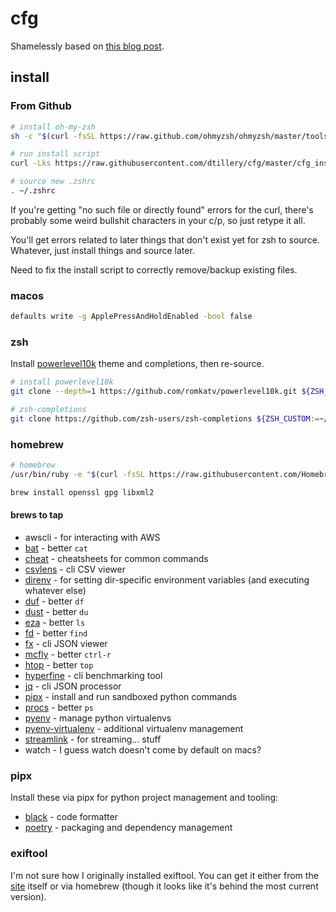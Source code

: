 # cfg
Shamelessly based on [this blog post](https://www.atlassian.com/git/tutorials/dotfiles).

## install

### From Github
```bash
# install oh-my-zsh
sh -c "$(curl -fsSL https://raw.github.com/ohmyzsh/ohmyzsh/master/tools/install.sh)"

# run install script
curl -Lks https://raw.githubusercontent.com/dtillery/cfg/master/cfg_install.sh | /bin/zsh

# source new .zshrc
. ~/.zshrc
```

If you're getting "no such file or directly found" errors for the curl, there's probably some weird bullshit characters in your c/p, so just retype it all.

You'll get errors related to later things that don't exist yet for zsh to source. Whatever, just install things and source later.

Need to fix the install script to correctly remove/backup existing files.

### macos
```bash
defaults write -g ApplePressAndHoldEnabled -bool false
```

### zsh
Install [powerlevel10k](https://github.com/romkatv/powerlevel10k) theme and completions, then re-source.

```bash
# install powerlevel10k
git clone --depth=1 https://github.com/romkatv/powerlevel10k.git ${ZSH_CUSTOM:-$HOME/.oh-my-zsh/custom}/themes/powerlevel10k

# zsh-completions
git clone https://github.com/zsh-users/zsh-completions ${ZSH_CUSTOM:=~/.oh-my-zsh/custom}/plugins/zsh-completions
```

### homebrew
```bash
# homebrew
/usr/bin/ruby -e "$(curl -fsSL https://raw.githubusercontent.com/Homebrew/install/master/install)"

brew install openssl gpg libxml2
```

#### brews to tap

* awscli - for interacting with AWS
* [bat](https://github.com/sharkdp/bat) - better `cat`
* [cheat](https://github.com/cheat/cheat) - cheatsheets for common commands
* [csvlens](https://github.com/YS-L/csvlens) - cli CSV viewer
* [direnv](http://direnv.net) - for setting dir-specific environment variables (and executing whatever else)
* [duf](https://github.com/muesli/duf) - better `df`
* [dust](https://github.com/bootandy/dust) - better `du`
* [eza](https://eza.rocks) - better `ls`
* [fd](https://github.com/sharkdp/fd) - better `find`
* [fx](https://github.com/antonmedv/fx) - cli JSON viewer
* [mcfly](https://github.com/cantino/mcfly) - better `ctrl-r`
* [htop](https://htop.dev) - better `top`
* [hyperfine](https://github.com/sharkdp/hyperfine) - cli benchmarking tool
* [jq](https://jqlang.github.io/jq/) - cli JSON processor
* [pipx](https://pipx.pypa.io/stable/) - install and run sandboxed python commands
* [procs](https://github.com/dalance/procs) - better `ps`
* [pyenv](https://github.com/pyenv/pyenv) - manage python virtualenvs
* [pyenv-virtualenv](https://github.com/pyenv/pyenv-virtualenv) - additional virtualenv management
* [streamlink](https://streamlink.github.io) - for streaming... stuff
* watch - I guess watch doesn't come by default on macs?

### pipx
Install these via pipx for python project management and tooling:

* [black](https://black.readthedocs.io/en/stable/) - code formatter
* [poetry](https://python-poetry.org) - packaging and dependency management

### exiftool
I'm not sure how I originally installed exiftool. You can get it either from the
[site](https://exiftool.org/install.html#MacOS) itself or via homebrew (though it looks
like it's behind the most current version).
